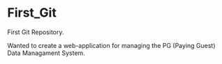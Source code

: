 First_Git
=========

First Git Repository.

Wanted to create a web-application for managing the PG (Paying Guest) Data Managament System.
